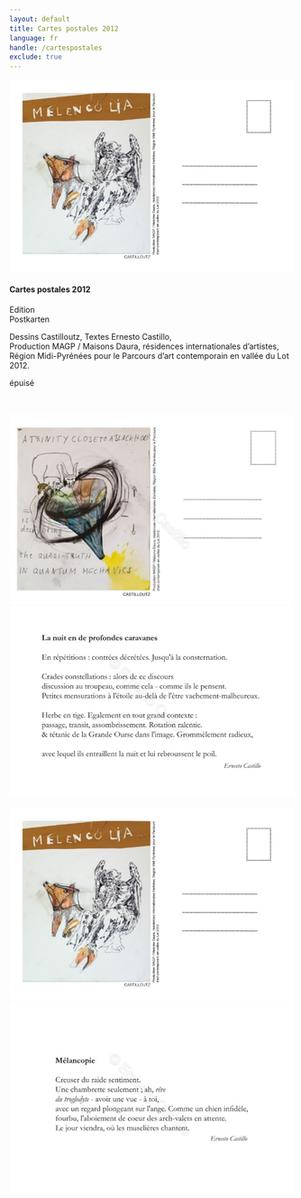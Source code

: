 ```yaml
---
layout: default
title: Cartes postales 2012
language: fr
handle: /cartespostales
exclude: true
---
```


<a rel="lightbox" data-lightbox="example-1" href="/images/melancopie-dessin.jpg" title="Melencopia"><img src="/images/melancopie-dessin.jpg" alt="Melencopia" class="img-left"></a>
#### Cartes postales 2012  
  
Edition    
Postkarten  
  
Dessins Castilloutz, Textes Ernesto Castillo,  
Production MAGP / Maisons Daura, résidences internationales d’artistes, Région Midi-Pyrénées
pour le Parcours d’art contemporain en vallée du Lot 2012.  

épuisé
   
<br style="clear:both" />
<br style="clear:both" />
<a rel="lightbox" data-lightbox="example-1" href="/images/postkarte_Layout-francais_Seite_09.jpg" title="Carte postale"><img src="/images/postkarte_Layout-francais_Seite_09.jpg" alt="Carte postale" class="img-left2"></a>
<a rel="lightbox" data-lightbox="example-1" href="/images/postkarte_Layout-francais_Seite_10.jpg" title="Carte postale"><img src="/images/postkarte_Layout-francais_Seite_10.jpg" alt="Carte postale" class="img-right2"></a>
<br style="clear:both" />
<br style="clear:both" />
<a rel="lightbox" data-lightbox="example-1" href="/images/melancopie-dessin.jpg" title="Carte postale"><img src="/images/melancopie-dessin.jpg" alt="Carte postale" class="img-left2"></a>
<a rel="lightbox" data-lightbox="example-1" href="/images/postkarte_Layout-francais_Seite_14.jpg" title="Carte postale"><img src="/images/postkarte_Layout-francais_Seite_14.jpg" alt="Carte postal" class="img-right2"></a>
<br style="clear:both" />
<br style="clear:both" />


